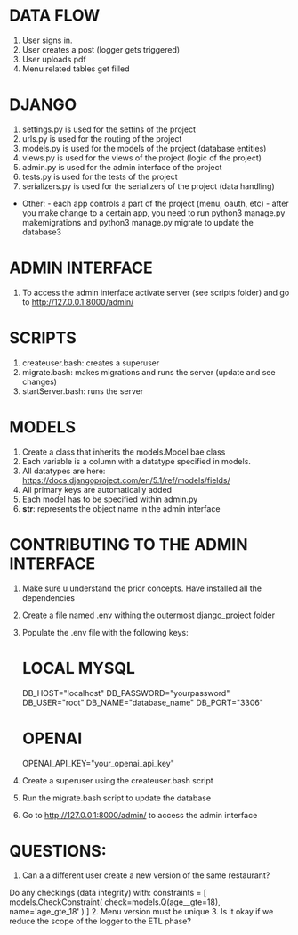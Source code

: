 
# DATA FLOW
1. User signs in. 
2. User creates a post (logger gets triggered)
3. User uploads pdf 
4. Menu related tables get filled  


# DJANGO
1. settings.py is used for the settins of the project
2. urls.py is used for the routing of the project
3. models.py is used for the models of the project (database entities)
4. views.py is used for the views of the project (logic of the project)
5. admin.py is used for the admin interface of the project
6. tests.py is used for the tests of the project
7. serializers.py is used for the serializers of the project (data handling)

- Other:
      - each app controls a part of the project (menu, oauth, etc)
      - after you make change to a certain app, you need to run python3 manage.py makemigrations and python3 manage.py migrate to update the database3

# ADMIN INTERFACE 
1. To access the admin interface activate server (see scripts folder) and go to http://127.0.0.1:8000/admin/ 

# SCRIPTS
1. createuser.bash: creates a superuser
2. migrate.bash: makes migrations and runs the server (update and see changes)
3. startServer.bash: runs the server

# MODELS
1. Create a class that inherits the models.Model bae class
2. Each variable is a column with a datatype specified in models.
3. All datatypes are here: https://docs.djangoproject.com/en/5.1/ref/models/fields/
4. All primary keys are automatically added 
5. Each model has to be specified within admin.py
6. __str__: represents the object name in the admin interface

# CONTRIBUTING TO THE ADMIN INTERFACE
1. Make sure u understand the prior concepts. Have installed all the dependencies
2. Create a file named .env withing the outermost django_project folder 
3. Populate the .env file with the following keys:
      # LOCAL MYSQL
      DB_HOST="localhost"
      DB_PASSWORD="yourpassword"
      DB_USER="root"
      DB_NAME="database_name"
      DB_PORT="3306"

      # OPENAI
      OPENAI_API_KEY="your_openai_api_key"
4. Create a superuser using the createuser.bash script
5. Run the migrate.bash script to update the database
7. Go to http://127.0.0.1:8000/admin/ to access the admin interface


# QUESTIONS:
1. Can a a different user create a new version of the same restaurant?

Do any checkings (data integrity) with: constraints = [
            models.CheckConstraint(
                check=models.Q(age__gte=18),
                name='age_gte_18'
            )
        ]
2. Menu version must be unique
3. Is it okay if we reduce the scope of the logger to the ETL phase?


